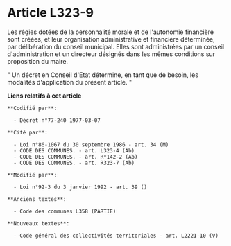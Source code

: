 # Article L323-9

Les régies dotées de la personnalité morale et de l'autonomie financière sont créées, et leur organisation administrative et
financière déterminée, par délibération du conseil municipal. Elles sont administrées par un conseil d'administration et un
directeur désignés dans les mêmes conditions sur proposition du maire.

" Un décret en Conseil d'Etat détermine, en tant que de besoin, les modalités d'application du présent article. "

**Liens relatifs à cet article**

	**Codifié par**:

	  - Décret n°77-240 1977-03-07

	**Cité par**:

	  - Loi n°86-1067 du 30 septembre 1986 - art. 34 (M)
	  - CODE DES COMMUNES. - art. L323-4 (Ab)
	  - CODE DES COMMUNES. - art. R*142-2 (Ab)
	  - CODE DES COMMUNES. - art. R323-7 (Ab)

	**Modifié par**:

	  - Loi n°92-3 du 3 janvier 1992 - art. 39 ()

	**Anciens textes**:

	  - Code des communes L358 (PARTIE)

	**Nouveaux textes**:

	  - Code général des collectivités territoriales - art. L2221-10 (V)
